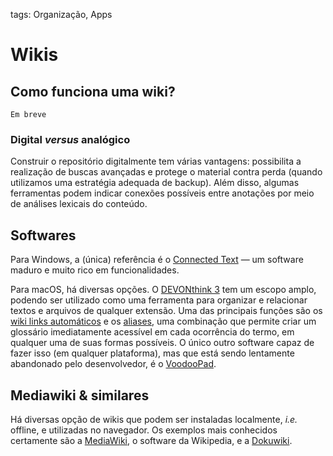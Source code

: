 tags: Organização, Apps  

# Wikis
  
## Como funciona uma wiki?  
`Em breve` 
  
### Digital *versus* analógico  
Construir o repositório digitalmente tem várias vantagens: possibilita a realização de buscas avançadas e protege o material contra perda (quando utilizamos uma estratégia adequada de backup). Além disso, algumas ferramentas podem indicar conexões possíveis entre anotações por meio de análises lexicais do conteúdo. 
  
## Softwares  
Para Windows, a (única) referência é o [Connected Text](Connected-Text) — um software maduro e muito rico em funcionalidades.  
  
Para macOS, há diversas opções. O [DEVONthink 3](DEVONthink-3) tem um escopo amplo, podendo ser utilizado como uma ferramenta para organizar e relacionar textos e arquivos de qualquer extensão. Uma das principais funções são os [wiki links automáticos](wiki-links-automáticos) e os [aliases](aliases), uma combinação que permite criar um glossário imediatamente acessível em cada ocorrência do termo, em qualquer uma de suas formas possíveis. O único outro software capaz de fazer isso (em qualquer plataforma), mas que está sendo lentamente abandonado pelo desenvolvedor, é o [VoodooPad][2].  
  
## Mediawiki & similares  
Há diversas opção de wikis que podem ser instaladas localmente, *i.e.* offline, e utilizadas no navegador. Os exemplos mais conhecidos certamente são a [MediaWiki][6], o software da Wikipedia, e a [Dokuwiki][7].  
  
  
  
[2]: http://www.voodoopad.com  
[3]: https://paper.dropbox.com/doc/wiki-links-automaticos-5betMZPAWcB96ma9yoJeL  
[4]: https://paper.dropbox.com/doc/aliases-MM7MfiliukWnj3InwDoKB  
[5]: https://paper.dropbox.com/doc/Connected-Text-h8LcQDqedwKWwKta1CGkK  
[6]: https://bitnami.com/stack/mediawiki/installer  
[7]: https://bitnami.com/stack/dokuwiki  
  
[^1]: No sistema da caixa-fichário normalmente se usa um número ou um número de identificação na forma YYYY-MM-DD-HH-MM-SS (e.g. 2020-03-02-12-49-25). Em uma Wiki digital, entretanto, o próprio nome da página pode ser o identificador dela.